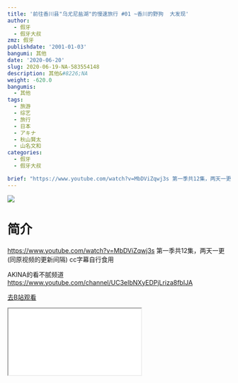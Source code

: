 ```yaml
---
title: '前往香川县"乌尤尼盐湖"的慢速旅行 #01 ~香川的野狗  大发现'
author:
  - 假牙
  - 假牙大叔
zmz: 假牙
publishdate: '2001-01-03'
bangumi: 其他
date: '2020-06-20'
slug: 2020-06-19-NA-583554148
description: 其他&#8226;NA
weight: -620.0
bangumis:
  - 其他
tags:
  - 旅游
  - 综艺
  - 旅行
  - 日本
  - アキナ
  - 秋山賢太
  - 山名文和
categories:
  - 假牙
  - 假牙大叔

brief: "https://www.youtube.com/watch?v=MbDViZqwj3s 第一季共12集，两天一更 (同原视频的更新间隔) cc字幕自行食用 AKINA的看不腻频道 https://www.youtube.com/channel/UC3eIbNXyEDPjLriza8fbIJA"
---
```

![](https://raw.githubusercontent.com/tcgriffith/owaraisite/master/static/tmpimg/17ba4456a60d21055184eb17755d30766b5bf407.jpg.480.jpg)
# 简介  
https://www.youtube.com/watch?v=MbDViZqwj3s
第一季共12集，两天一更  (同原视频的更新间隔)
cc字幕自行食用

AKINA的看不腻频道
https://www.youtube.com/channel/UC3eIbNXyEDPjLriza8fbIJA  

[去B站观看](https://www.bilibili.com/video/av583554148/)
<div class ="resp-container"><iframe class="testiframe" src="//player.bilibili.com/player.html?aid=583554148"", scrolling="no", allowfullscreen="true" > </iframe></div> 
